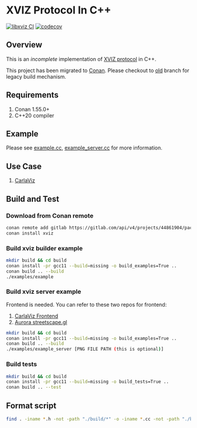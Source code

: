 # XVIZ Protocol In C++
[![libxviz CI](https://github.com/mjxu96/xviz/actions/workflows/ci.yml/badge.svg)](https://github.com/mjxu96/xviz/actions/workflows/ci.yml) [![codecov](https://codecov.io/gh/mjxu96/xviz/branch/master/graph/badge.svg?token=JDDAW7YU7B)](https://codecov.io/gh/mjxu96/xviz)

## Overview
This is an _incomplete_ implementation of [XVIZ protocol](https://github.com/aurora-opensource/xviz) in C++.

This project has been migrated to [Conan](https://conan.io/). Please checkout to [old](https://github.com/mjxu96/xviz/tree/old) branch for legacy build mechanism.

## Requirements
1. Conan 1.55.0+
2. C++20 compiler

## Example
Please see [example.cc](examples/example.cc), [example_server.cc](examples/example_server.cc) for more information.

## Use Case
1. [CarlaViz](https://github.com/mjxu96/carlaviz)

## Build and Test

### Download from Conan remote
```bash
conan remote add gitlab https://gitlab.com/api/v4/projects/44861904/packages/conan
conan install xviz
```
### Build xviz builder example
```bash
mkdir build && cd build
conan install -pr gcc11 --build=missing -o build_examples=True ..
conan build .. --build
./examples/example
```

### Build xviz server example
Frontend is needed. You can refer to these two repos for frontend:
1. [CarlaViz Frontend](https://github.com/mjxu96/carlaviz/tree/master/frontend)
2. [Aurora streetscape.gl](https://github.com/aurora-opensource/streetscape.gl)
```bash
mkdir build && cd build
conan install -pr gcc11 --build=missing -o build_examples=True ..
conan build .. --build
./examples/example_server [PNG FILE PATH (this is optional)]
```

### Build tests
```bash
mkdir build && cd build
conan install -pr gcc11 --build=missing -o build_tests=True ..
conan build .. --test
```

## Format script
```bash
find . -iname *.h -not -path "./build/*" -o -iname *.cc -not -path "./build/*" | xargs clang-format -i -style=file
```
